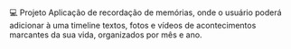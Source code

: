 💻 Projeto
Aplicação de recordação de memórias, onde o usuário poderá adicionar à uma timeline textos, fotos e vídeos de acontecimentos marcantes da sua vida, organizados por mês e ano.
